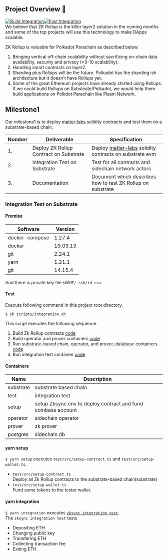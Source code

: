 ## Project Overview :page_facing_up:
[![Build Integration](https://github.com/PlasmNetwork/ZKRollups/actions/workflows/evm.yml/badge.svg)](https://github.com/PlasmNetwork/ZKRollups/actions/workflows/evm.yml)[![Fast Integration](https://github.com/PlasmNetwork/ZKRollups/actions/workflows/test.yml/badge.svg)](https://github.com/PlasmNetwork/ZKRollups/actions/workflows/test.yml)  
We believe that ZK Rollup is the killer layer2 solution in the coming months and some of the top projects will use this technology to make DApps scalable.

ZK Rollup is valuable for Polkadot Parachain as described below.
1. Bringing vertical off-chain scalability without sacrificing on-chain data availability, security and privacy (×3-10 scalability).
1. Handling smart contracts on layer2.
1. Sharding plus Rollups will be the future. Polkadot has the sharding ish architecture but it doesn't have Rollups yet.
1. Some of the great Ethereum projects have already started using Rollups. If we could build Rollups on Substeate/Polkadot, we would help them build applications on Polkdot Parachain like Plasm Network.

## Milestone1
Our milestone1 is to deploy [matter-labs](https://github.com/matter-labs/zksync) solidity contracts and test them on a substrate-based chain.

| Number | Deliverable | Specification |
| ------------- | ------------- | ------------- |
| 1. | Deploy ZK Rollup Contract on Substrate | Deploy [matter-labs](https://github.com/matter-labs/zksync) solidity contracts on substrate evm |  
| 2. | Integration Test on Substrate | Test for all contracts and sidechain network actors |  
| 3. | Documentation | Document which describes how to test ZK Rollup on substrate |

### Integration Test on Substrate

#### Premise

| Software | Version |
| ------------- | ------------- |  
| docker-compose | 1.27.4 |  
| docker | 19.03.13 |  
| git | 2.24.1 |  
| yarn | 1.21.1 |  
| git | 14.15.4 |

And there is private key file `$HOME/.ssh/id_rsa`.

#### Test

Execute following command in this project root directory.
```
$ sh scripts/integration.sh
```
This script executes the following sequence.

1. Build Zk Rollup contracts [code](https://github.com/PlasmNetwork/ZKRollups/blob/master/scripts/integration.sh#L3)  
2. Build operator and prover containers [code](https://github.com/PlasmNetwork/ZKRollups/blob/master/scripts/build.sh#L30)  
3. Run substrate-based chain, operator, and prover, database containers [code](https://github.com/PlasmNetwork/ZKRollups/blob/master/scripts/integration.sh#L28)  
4. Run integration test container [code](https://github.com/PlasmNetwork/ZKRollups/blob/master/scripts/integration.sh#L29)  

#### Containers

| Name | Description |
| ------------- | ------------- |  
| substrate | substrate based chain |  
| test | integration test |  
| setup | setup Zksync env to deploy contract and fund coinbase account |  
| operator | sidechain operator |  
| prover | zk prover |  
| postgres | sidechain db |

#### yarn setup
`$ yarn setup` executes `test/src/setup-contract.ts` and `test/src/setup-wallet.ts`.  
- `test/src/setup-contract.ts`  
Deploy all Zk Rollup contracts to the substrate-based chain(substrate)
- `test/src/setup-wallet.ts`  
Fund some tokens to the tester wallet.

#### yarn integration
`$ yarn integration` executes [`zksync integration test`](https://github.com/ArtreeTechnologies/zksync/blob/master/core/tests/ts-tests/tests/main.test.ts).  
The `zksync integration test` tests
- Depositing ETH  
- Changing public key  
- Transfering ETH  
- Collecting transaction fee  
- Exiting ETH
